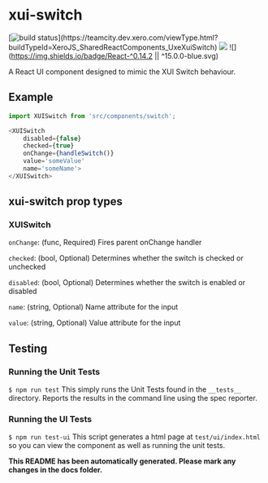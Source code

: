xui-switch
===========

[![build status](https://teamcity.dev.xero.com/app/rest/builds/buildType:(id:XeroJS_SharedReactComponents_UxeXuiSwitch)/statusIcon)](https://teamcity.dev.xero.com/viewType.html?buildTypeId=XeroJS_SharedReactComponents_UxeXuiSwitch)
![](https://img.shields.io/badge/XUI-%5E9.7.0%20%7C%7C%20%5E10.0.0-blue.svg)
![](https://img.shields.io/badge/React-^0.14.2 || ^15.0.0-blue.svg)


A React UI component designed to mimic the XUI Switch behaviour.

## Example
```js
import XUISwitch from 'src/components/switch';

<XUISwitch
	disabled={false}
	checked={true}
	onChange={handleSwitch()}
	value='someValue'
	name='someName'>
</XUISwitch>
```

## xui-switch prop types

### XUISwitch
`onChange`: (func, Required)  Fires parent onChange handler

`checked`: (bool, Optional) Determines whether the switch is checked or unchecked

`disabled`: (bool, Optional) Determines whether the switch is enabled or disabled

`name`: (string, Optional) Name attribute for the input

`value`: (string, Optional) Value attribute for the input


## Testing

### Running the Unit Tests
`$ npm run test`
This simply runs the Unit Tests found in the `__tests__` directory. Reports the results in the command line using the spec reporter.

### Running the UI Tests
`$ npm run test-ui`
This script generates a html page at `test/ui/index.html` so you can view the component as well as running the unit tests.


**This README has been automatically generated. Please mark any changes in the docs folder.**
